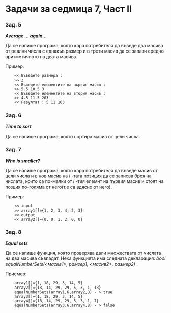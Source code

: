 ﻿# Задачи за седмица 7, Част II

### Зад. 5

**_Average ... again..._**

Да се напише програма, която кара потребителя да въведе два масива от реални числа с еднакъв размер и в трети масив да се запази средно аритметичното на двата масива.

Пример: 
	
		<< Въведете размера : 
		>> 3
		<< Въведете елементите на първия масив :
		>> 5.5 10.5 3
		<< Въведете елементите на втория масив :
		>> 4.5 11.5 203
		<< Резултат : 5 11 103
		 
### Зад. 6

**_Time to sort_**

Да се напише програма, която сортира масив от цели числа.

### Зад. 7

**_Who is smaller?_**

Да се напише програма, която кара потребителя да въведе масив от цели числа и в нов масив на _i_ -тата позиция да се записва броя на числата, които са по-малки от  _i_ -тия елемнт на първия масив и стоят на позция по-голяма от него(т.е са вдясно от него).

Пример: 

		<< input 	
		>> array1[]={1, 2, 3, 4, 2, 3}
    	<< output
    	<< array2[]={0, 0, 1, 2, 0, 0}
    	
### Зад. 8

**_Equal sets_**

Да се напише функция, която проверява дали множествата от числата на два масива съвпадат. Нека функцията има следната декларация: _bool equalNumberSets(<масив1>, рамзер1, <масив2>, размер2)_ .

Приемер:

		array1[]={1, 18, 29, 3, 14, 5}
    	array2[]={18, 14, 29, 29, 5, 3, 1, 18}
    	equalNumberSets(array1,6,array2,8) - > true
    	array3[]={1, 18, 29, 3, 14, 5}
        array4[]={18, 14, 29, 29, 5, 3, 1, 7}
    	equalNumberSets(array3,6,array4,8) - > false
